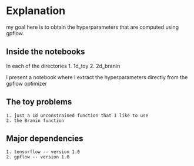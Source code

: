 # Explanation
my goal here is to obtain the hyperparameters that are computed using gpflow. 

## Inside the notebooks
In each of the directories
	1. 1d_toy
	2. 2d_branin

I present a notebook where I extract the hyperparameters directly from the gpflow optimizer

## The toy problems
	1. just a 1d unconstrained function that I like to use
	2. the Branin function

## Major dependencies
	1. tensorflow -- version 1.0
	2. gpflow -- version 1.0